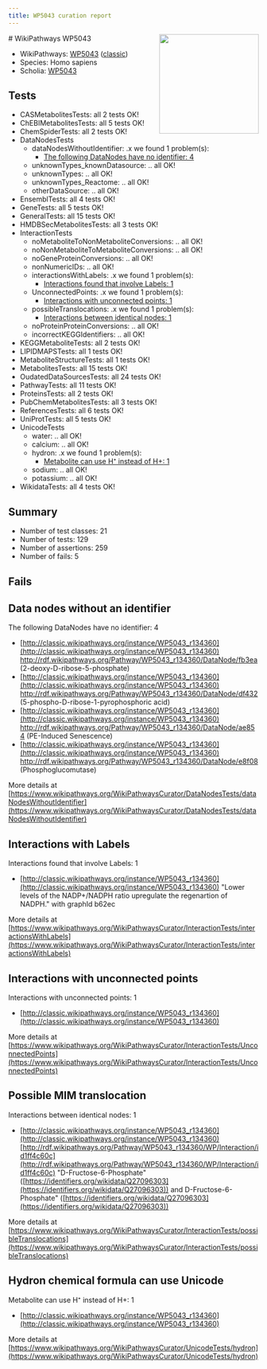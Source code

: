 ```yaml
---
title: WP5043 curation report
---
```


<img style="float: right; width: 200px" src="https://upload.wikimedia.org/wikipedia/commons/thumb/8/83/Wplogo_with_text_500.png/640px-Wplogo_with_text_500.png" />
# WikiPathways WP5043

* WikiPathways: [WP5043](https://wikipathways.org/pathways/WP5043) ([classic](https://classic.wikipathways.org/instance/WP5043))
* Species: Homo sapiens
* Scholia: [WP5043](https://scholia.toolforge.org/wikipathways/WP5043)
## Tests
* CASMetabolitesTests: all 2 tests OK!
* ChEBIMetabolitesTests: all 5 tests OK!
* ChemSpiderTests: all 2 tests OK!
* DataNodesTests
    * dataNodesWithoutIdentifier: .x we found 1 problem(s):
        * [The following DataNodes have no identifier: 4](#d2d32fa3)
    * unknownTypes_knownDatasource: .. all OK!
    * unknownTypes: .. all OK!
    * unknownTypes_Reactome: .. all OK!
    * otherDataSource: .. all OK!
* EnsemblTests: all 4 tests OK!
* GeneTests: all 5 tests OK!
* GeneralTests: all 15 tests OK!
* HMDBSecMetabolitesTests: all 3 tests OK!
* InteractionTests
    * noMetaboliteToNonMetaboliteConversions: .. all OK!
    * noNonMetaboliteToMetaboliteConversions: .. all OK!
    * noGeneProteinConversions: .. all OK!
    * nonNumericIDs: .. all OK!
    * interactionsWithLabels: .x we found 1 problem(s):
        * [Interactions found that involve Labels: 1](#630d2678)
    * UnconnectedPoints: .x we found 1 problem(s):
        * [Interactions with unconnected points: 1](#35a61ad9)
    * possibleTranslocations: .x we found 1 problem(s):
        * [Interactions between identical nodes: 1](#1c118206)
    * noProteinProteinConversions: .. all OK!
    * incorrectKEGGIdentifiers: .. all OK!
* KEGGMetaboliteTests: all 2 tests OK!
* LIPIDMAPSTests: all 1 tests OK!
* MetaboliteStructureTests: all 1 tests OK!
* MetabolitesTests: all 15 tests OK!
* OudatedDataSourcesTests: all 24 tests OK!
* PathwayTests: all 11 tests OK!
* ProteinsTests: all 2 tests OK!
* PubChemMetabolitesTests: all 3 tests OK!
* ReferencesTests: all 6 tests OK!
* UniProtTests: all 5 tests OK!
* UnicodeTests
    * water: .. all OK!
    * calcium: .. all OK!
    * hydron: .x we found 1 problem(s):
        * [Metabolite can use H⁺ instead of H+: 1](#484bab84)
    * sodium: .. all OK!
    * potassium: .. all OK!
* WikidataTests: all 4 tests OK!


## Summary

* Number of test classes: 21
* Number of tests: 129
* Number of assertions: 259
* Number of fails: 5

## Fails

<a name="d2d32fa3" />

## Data nodes without an identifier

The following DataNodes have no identifier: 4

* [http://classic.wikipathways.org/instance/WP5043_r134360](http://classic.wikipathways.org/instance/WP5043_r134360) http://rdf.wikipathways.org/Pathway/WP5043_r134360/DataNode/fb3ea (2-deoxy-D-ribose-5-phosphate)
* [http://classic.wikipathways.org/instance/WP5043_r134360](http://classic.wikipathways.org/instance/WP5043_r134360) http://rdf.wikipathways.org/Pathway/WP5043_r134360/DataNode/df432 (5-phospho-D-ribose-1-pyrophosphoric acid)
* [http://classic.wikipathways.org/instance/WP5043_r134360](http://classic.wikipathways.org/instance/WP5043_r134360) http://rdf.wikipathways.org/Pathway/WP5043_r134360/DataNode/ae854 (PE-Induced Senescence)
* [http://classic.wikipathways.org/instance/WP5043_r134360](http://classic.wikipathways.org/instance/WP5043_r134360) http://rdf.wikipathways.org/Pathway/WP5043_r134360/DataNode/e8f08 (Phosphoglucomutase)


More details at [https://www.wikipathways.org/WikiPathwaysCurator/DataNodesTests/dataNodesWithoutIdentifier](https://www.wikipathways.org/WikiPathwaysCurator/DataNodesTests/dataNodesWithoutIdentifier)

<a name="630d2678" />

## Interactions with Labels

Interactions found that involve Labels: 1

* [http://classic.wikipathways.org/instance/WP5043_r134360](http://classic.wikipathways.org/instance/WP5043_r134360) "Lower levels of the NADP+/NADPH ratio
upregulate the regenartion of NADPH." with graphId b62ec


More details at [https://www.wikipathways.org/WikiPathwaysCurator/InteractionTests/interactionsWithLabels](https://www.wikipathways.org/WikiPathwaysCurator/InteractionTests/interactionsWithLabels)

<a name="35a61ad9" />

## Interactions with unconnected points

Interactions with unconnected points: 1

* [http://classic.wikipathways.org/instance/WP5043_r134360](http://classic.wikipathways.org/instance/WP5043_r134360)


More details at [https://www.wikipathways.org/WikiPathwaysCurator/InteractionTests/UnconnectedPoints](https://www.wikipathways.org/WikiPathwaysCurator/InteractionTests/UnconnectedPoints)

<a name="1c118206" />

## Possible MIM translocation

Interactions between identical nodes: 1

* [http://classic.wikipathways.org/instance/WP5043_r134360](http://classic.wikipathways.org/instance/WP5043_r134360) [http://rdf.wikipathways.org/Pathway/WP5043_r134360/WP/Interaction/id1ff4c60c](http://rdf.wikipathways.org/Pathway/WP5043_r134360/WP/Interaction/id1ff4c60c) "D-Fructose-6-Phosphate" ([https://identifiers.org/wikidata/Q27096303](https://identifiers.org/wikidata/Q27096303)) and 
D-Fructose-6-Phosphate" ([https://identifiers.org/wikidata/Q27096303](https://identifiers.org/wikidata/Q27096303))


More details at [https://www.wikipathways.org/WikiPathwaysCurator/InteractionTests/possibleTranslocations](https://www.wikipathways.org/WikiPathwaysCurator/InteractionTests/possibleTranslocations)

<a name="484bab84" />

## Hydron chemical formula can use Unicode

Metabolite can use H⁺ instead of H+: 1

* [http://classic.wikipathways.org/instance/WP5043_r134360](http://classic.wikipathways.org/instance/WP5043_r134360)


More details at [https://www.wikipathways.org/WikiPathwaysCurator/UnicodeTests/hydron](https://www.wikipathways.org/WikiPathwaysCurator/UnicodeTests/hydron)

